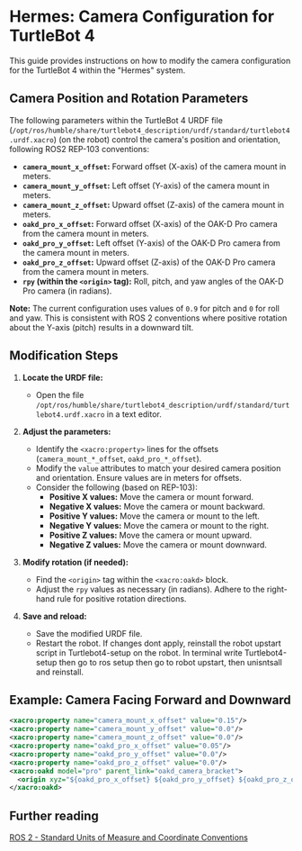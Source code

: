 # Hermes: Camera Configuration for TurtleBot 4

This guide provides instructions on how to modify the camera configuration for the TurtleBot 4 within the "Hermes" system. 

## Camera Position and Rotation Parameters

The following parameters within the TurtleBot 4 URDF file (`/opt/ros/humble/share/turtlebot4_description/urdf/standard/turtlebot4.urdf.xacro`) (on the robot) control the camera's position and orientation, following ROS2 REP-103 conventions:

- **`camera_mount_x_offset`:** Forward offset (X-axis) of the camera mount in meters.
- **`camera_mount_y_offset`:** Left offset (Y-axis) of the camera mount in meters.
- **`camera_mount_z_offset`:** Upward offset (Z-axis) of the camera mount in meters.
- **`oakd_pro_x_offset`:** Forward offset (X-axis) of the OAK-D Pro camera from the camera mount in meters.
- **`oakd_pro_y_offset`:** Left offset (Y-axis) of the OAK-D Pro camera from the camera mount in meters.
- **`oakd_pro_z_offset`:** Upward offset (Z-axis) of the OAK-D Pro camera from the camera mount in meters.
- **`rpy` (within the `<origin>` tag):** Roll, pitch, and yaw angles of the OAK-D Pro camera (in radians).

**Note:** The current configuration uses values of `0.9` for pitch and `0` for roll and yaw. This is consistent with ROS 2 conventions where positive rotation about the Y-axis (pitch) results in a downward tilt.

## Modification Steps

1. **Locate the URDF file:**
   - Open the file `/opt/ros/humble/share/turtlebot4_description/urdf/standard/turtlebot4.urdf.xacro` in a text editor.

2. **Adjust the parameters:**
   - Identify the `<xacro:property>` lines for the offsets (`camera_mount_*_offset`, `oakd_pro_*_offset`).
   - Modify the `value` attributes to match your desired camera position and orientation. Ensure values are in meters for offsets.
   - Consider the following (based on REP-103):
      - **Positive X values:** Move the camera or mount forward.
      - **Negative X values:** Move the camera or mount backward.
      - **Positive Y values:** Move the camera or mount to the left.
      - **Negative Y values:** Move the camera or mount to the right.
      - **Positive Z values:** Move the camera or mount upward.
      - **Negative Z values:** Move the camera or mount downward.

3. **Modify rotation (if needed):**
   - Find the `<origin>` tag within the `<xacro:oakd>` block.
   - Adjust the `rpy` values as necessary (in radians). Adhere to the right-hand rule for positive rotation directions.

4. **Save and reload:**
   - Save the modified URDF file.
   - Restart the robot. If changes dont apply, reinstall the robot upstart script in Turtlebot4-setup on the robot.  In terminal write Turtlebot4-setup then go to ros setup then go to robot upstart, then unisntsall and reinstall.

## Example: Camera Facing Forward and Downward

```xml
<xacro:property name="camera_mount_x_offset" value="0.15"/> 
<xacro:property name="camera_mount_y_offset" value="0.0"/>
<xacro:property name="camera_mount_z_offset" value="0.0"/> 
<xacro:property name="oakd_pro_x_offset" value="0.05"/>
<xacro:property name="oakd_pro_y_offset" value="0.0"/>
<xacro:property name="oakd_pro_z_offset" value="0.0"/> 
<xacro:oakd model="pro" parent_link="oakd_camera_bracket">
  <origin xyz="${oakd_pro_x_offset} ${oakd_pro_y_offset} ${oakd_pro_z_offset}" rpy="0 0.5 0"/> 
</xacro:oakd>
```

## Further reading
[ROS 2 - Standard Units of Measure and Coordinate Conventions](https://www.ros.org/reps/rep-0103.html)